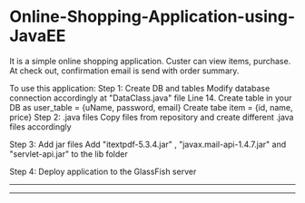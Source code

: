 # Online-Shopping-Application-using-JavaEE
It is a simple online shopping application. Custer can view items, purchase. At check out, confirmation email is send with order summary.

To use this application:
Step 1: Create DB and tables
        Modify database connection accordingly at "DataClass.java" file Line 14.
        Create table in your DB as user_table = {uName, password, email}
        Create tabe item = {id, name, price}
Step 2: .java files
      Copy files from repository and create different .java files accordingly
      
Step 3: Add jar files
      Add "itextpdf-5.3.4.jar" , "javax.mail-api-1.4.7.jar" and "servlet-api.jar" to the lib folder
      
Step 4:
      Deploy application to the GlassFish server
      
---------------------------------------------------------------
---------------------------------------------------------------


